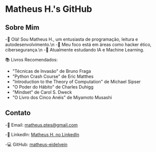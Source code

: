 # Matheus H.'s GitHub

## Sobre Mim

-👋 Olá! Sou Matheus H., um entusiasta de programação, leitura e autodesenvolvimento.\n
-🎯 Meu foco está em áreas como hacker ético, cibersegurança.\n
-🚀 Atualmente estudando IA e Machine Learning.

📚 Livros Recomendados:

- "Técnicas de Invasão" de Bruno Fraga
- "Python Crash Course" de Eric Matthes
- "Introduction to the Theory of Computation" de Michael Sipser
- "O Poder do Hábito" de Charles Duhigg
- "Mindset" de Carol S. Dweck
- "O Livro dos Cinco Anéis" de Miyamoto Musashi


## Contato

-📧 Email: [matheus.ptes@gmail.com](mailto:matheus.ptes@gmail.com)

-🔗 LinkedIn: [Matheus H. no LinkedIn](https://www.linkedin.com/in/matheus-henrique-7b2689240/)

-💻 GitHub: [matheus-eidelvein](https://github.com/matheus-eidelvein)
